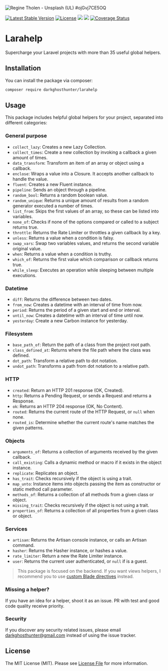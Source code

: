 ![Regine Tholen - Unsplash (UL) #ojGvj7CE5OQ](https://images.unsplash.com/photo-1574246915327-8cf501d94757?ixlib=rb-1.2.1&ixid=eyJhcHBfaWQiOjEyMDd9&auto=format&fit=crop&w=1280&h=400&q=80)

[![Latest Stable Version](https://poser.pugx.org/darkghosthunter/larahelp/v/stable)](https://packagist.org/packages/darkghosthunter/larahelp) [![License](https://poser.pugx.org/darkghosthunter/larahelp/license)](https://packagist.org/packages/darkghosthunter/larahelp)
![](https://img.shields.io/packagist/php-v/darkghosthunter/larahelp.svg)
 ![](https://github.com/DarkGhostHunter/Larahelp/workflows/PHP%20Composer/badge.svg)
 [![Coverage Status](https://coveralls.io/repos/github/DarkGhostHunter/Larahelp/badge.svg?branch=master)](https://coveralls.io/github/DarkGhostHunter/Larahelp?branch=master)


# Larahelp

Supercharge your Laravel projects with more than 35 useful global helpers.

## Installation

You can install the package via composer:

```bash
composer require darkghosthunter/larahelp
```

## Usage

This package includes helpful global helpers for your project, separated into different categories:

### General purpose

* `collect_lazy`: Creates a new Lazy Collection.
* `collect_times`: Create a new collection by invoking a callback a given amount of times.
* `data_transform`: Transform an item of an array or object using a callback.
* `enclose`: Wraps a value into a Closure. It accepts another callback to handle the value.
* `fluent`: Creates a new Fluent instance.
* `pipeline`: Sends an object through a pipeline.
* `random_bool`: Returns a random boolean value.
* `random_unique`: Returns a unique amount of results from a random generator executed a number of times.
* `list_from`: Skips the first values of an array, so these can be listed into variables.
* `none_of`: Checks if none of the options compared or called to a subject returns true.
* `throttle`: Returns the Rate Limiter or throttles a given callback by a key.
* `unless`: Returns a value when a condition is falsy.
* `swap_vars`: Swap two variables values, and returns the second variable original value.
* `when`: Returns a value when a condition is truthy.
* `which_of`: Returns the first value which comparison or callback returns true.
* `while_sleep`: Executes an operation while sleeping between multiple executions.

### Datetime

* `diff`: Returns the difference between two dates.
* `from_now`: Creates a datetime with an interval of time from now.
* `period`: Returns the period of a given start and end or interval.
* `until_now`: Creates a datetime with an interval of time until now.
* `yesterday`: Create a new Carbon instance for yesterday.

### Filesystem

* `base_path_of`: Return the path of a class from the project root path.
* `class_defined_at`: Returns where the file path where the class was defined.
* `dot_path`: Transform a relative path to dot notation.
* `undot_path`: Transforms a path from dot notation to a relative path.

### HTTP

* `created`: Return an HTTP 201 response (OK, Created).
* `http`: Returns a Pending Request, or sends a Request and returns a Response.
* `ok`: Returns an HTTP 204 response (OK, No Content).
* `routed`: Returns the current route of the HTTP Request, or `null` when none.
* `routed_is`: Determine whether the current route's name matches the given patterns.

### Objects

* `arguments_of`: Returns a collection of arguments received by the given callback.
* `call_existing`: Calls a dynamic method or macro if it exists in the object instance.
* `replicate`: Replicates an object.
* `has_trait`: Checks recursively if the object is using a trait.
* `map_unto`: Instance items into objects passing the item as constructor or static method call parameter.
* `methods_of`: Returns a collection of all methods from a given class or object.
* `missing_trait`: Checks recursively if the object is not using a trait.
* `properties_of`: Returns a collection of all properties from a given class or object.

### Services

* `artisan`: Returns the Artisan console instance, or calls an Artisan command.
* `hasher`: Returns the Hasher instance, or hashes a value.
* `rate_limiter`: Return a new the Rate Limiter instance.
* `user`: Returns the current user authenticated, or `null` if is a guest.

> This package is focused on the backend. If you want views helpers, I recommend you to use [custom Blade directives](https://laravel.com/docs/blade#extending-blade) instead.

### Missing a helper?

If you have an idea for a helper, shoot it as an issue. PR with test and good code quality receive priority.

### Security

If you discover any security related issues, please email darkghosthunter@gmail.com instead of using the issue tracker.

## License

The MIT License (MIT). Please see [License File](LICENSE.md) for more information.
